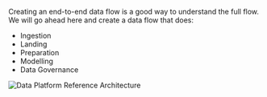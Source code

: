 Creating an end-to-end data flow is a good way to understand the full flow. We will go ahead here and create a data flow that does:

- Ingestion
- Landing
- Preparation
- Modelling
- Data Governance

![Data Platform Reference Architecture](data_platform.webp "Data Platform Architecture")